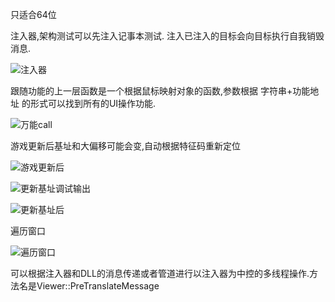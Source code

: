 只适合64位

注入器,架构测试可以先注入记事本测试. 注入已注入的目标会向目标执行自我销毁消息.

![注入器](https://github.com/user-attachments/assets/1fe3254a-13c8-49c2-88e9-dc8abf9d9758)



跟随功能的上一层函数是一个根据鼠标映射对象的函数,参数根据 字符串+功能地址 的形式可以找到所有的UI操作功能.

![万能call](https://github.com/user-attachments/assets/87f44ea8-14f0-4a42-a276-c4d5d3d850cb)





游戏更新后基址和大偏移可能会变,自动根据特征码重新定位

![游戏更新后](https://github.com/user-attachments/assets/5400c649-3e1e-462b-97d8-c60e965ee5f9)

![更新基址调试输出](https://github.com/user-attachments/assets/badff842-f23e-4656-a2ed-eddc02628590)

![更新基址后](https://github.com/user-attachments/assets/f7498cd8-fef3-4c90-b39d-9632a316883c)



遍历窗口

![遍历窗口](https://github.com/user-attachments/assets/c93ac455-c1d2-43e0-8a5c-701eeeee56e9)

可以根据注入器和DLL的消息传递或者管道进行以注入器为中控的多线程操作.方法名是Viewer::PreTranslateMessage
